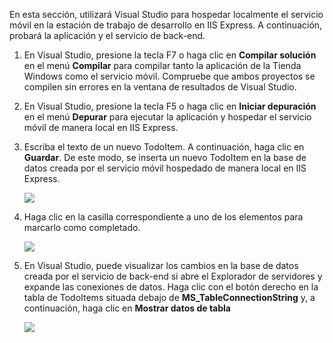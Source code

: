 En esta sección, utilizará Visual Studio para hospedar localmente el servicio móvil en la estación de trabajo de desarrollo en IIS Express. A continuación, probará la aplicación y el servicio de back-end.


1. En Visual Studio, presione la tecla F7 o haga clic en **Compilar solución** en el menú **Compilar** para compilar tanto la aplicación de la Tienda Windows como el servicio móvil. Compruebe que ambos proyectos se compilen sin errores en la ventana de resultados de Visual Studio.

2. En Visual Studio, presione la tecla F5 o haga clic en **Iniciar depuración** en el menú **Depurar** para ejecutar la aplicación y hospedar el servicio móvil de manera local en IIS Express.

 
3. Escriba el texto de un nuevo TodoItem. A continuación, haga clic en **Guardar**. De este modo, se inserta un nuevo TodoItem en la base de datos creada por el servicio móvil hospedado de manera local en IIS Express.

    ![](./media/mobile-services-dotnet-backend-test-local-service-data/new-local-todoitem.png)

4. Haga clic en la casilla correspondiente a uno de los elementos para marcarlo como completado.

    ![](./media/mobile-services-dotnet-backend-test-local-service-data/local-item-checked.png)

5. En Visual Studio, puede visualizar los cambios en la base de datos creada por el servicio de back-end si abre el Explorador de servidores y expande las conexiones de datos. Haga clic con el botón derecho en la tabla de TodoItems situada debajo de **MS\_TableConnectionString** y, a continuación, haga clic en **Mostrar datos de tabla**

    ![](./media/mobile-services-dotnet-backend-test-local-service-data/vs-show-local-table-data.png)

<!---HONumber=August15_HO6-->